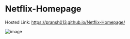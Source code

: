 # Netflix-Homepage
Hosted Link: https://pransh013.github.io/Netflix-Homepage/

![image](https://github.com/Pransh013/Netflix-Homepage/assets/105149813/98e8e40e-be46-4b04-acce-b7616c97517f)
